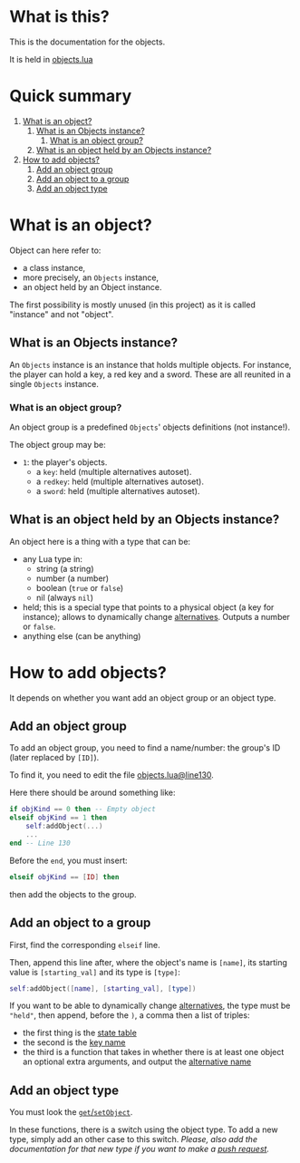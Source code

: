 # What is this?
This is the documentation for the objects.

It is held in [objects.lua](/objects.lua)

# Quick summary
1. [What is an object?](#what-is-an-object)
   1. [What is an Objects instance?](#what-is-an-objects-instance)
      1. [What is an object group?](#what-is-an-object-group)
   2. [What is an object held by an Objects instance?](#what-is-an-object-held-by-an-objects-instance)
2. [How to add objects?](#how-to-add-objects)
   1. [Add an object group](#add-an-object-group)
   2. [Add an object to a group](#add-an-object-to-a-group)
   3. [Add an object type](#add-an-object-type)

# What is an object?
Object can here refer to:
- a class instance,
- more precisely, an `Objects` instance,
- an object held by an Object instance.

The first possibility is mostly unused \(in this project) as it is called "instance" and not "object".

## What is an Objects instance?
An `Objects` instance is an instance that holds multiple objects. For instance, the player can hold a key, a red key and a sword. These are all reunited in a single `Objects` instance.

### What is an object group?
An object group is a predefined `Objects`' objects definitions \(not instance!).

The object group may be:
- `1`: the player's objects.
  - a `key`: held \(multiple alternatives autoset).
  - a `redkey`: held \(multiple alternatives autoset).
  - a `sword`: held \(multiple alternatives autoset).

## What is an object held by an Objects instance?
An object here is a thing with a type that can be:
- any Lua type in:
  - string \(a string)
  - number \(a number)
  - boolean \(`true` or `false`)
  - nil \(always `nil`)
- held; this is a special type that points to a physical object \(a key for instance); allows to dynamically change [alternatives](lang.md#what-are-alternatives). Outputs a number or `false`.
- anything else \(can be anything)

# How to add objects?
It depends on whether you want add an object group or an object type.

## Add an object group
To add an object group, you need to find a name/number: the group's ID (later replaced by `[ID]`).

To find it, you need to edit the file [objects.lua@line130](/objects.lua#L130).

Here there should be around something like:
```lua
if objKind == 0 then -- Empty object
elseif objKind == 1 then
	self:addObject(...)
	...
end -- Line 130
```
Before the `end`, you must insert:
```lua
elseif objKind == [ID] then
```
then add the objects to the group.

## Add an object to a group
First, find the corresponding `elseif` line.

Then, append this line after, where the object's name is `[name]`, its starting value is `[starting_val]` and its type is `[type]`:
```lua
self:addObject([name], [starting_val], [type])
```
If you want to be able to dynamically change [alternatives](lang.md#what-are-alternatives), the type must be `"held"`, then append, before the `)`, a comma then a list of triples:
- the first thing is the [state table](lang.md#what-is-a-translation)
- the second is the [key name](lang.md#what-is-a-translation)
- the third is a function that takes in whether there is at least one object an optional extra arguments, and output the [alternative name](lang.md#what-is-a-translation)

## Add an object type
You must look the [`get`/`setObject`](objects.lua#L12).

In these functions, there is a switch using the object type.
To add a new type, simply add an other case to this switch.
_Please, also add the documentation for that new type if you want to make a [push request](CONTRIBUTING.md#submit-a-contribution)._
